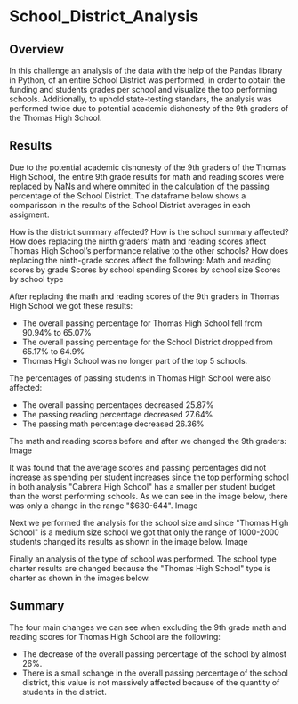 # School_District_Analysis
## Overview 
In this challenge an analysis of the data with the help of the Pandas library in Python, of an entire School District was performed, in order to obtain the funding and students grades per school and visualize the top performing schools. Additionally, to uphold state-testing standars, the analysis was performed twice due to potential academic dishonesty of the 9th graders of the Thomas High School.

## Results
Due to the potential academic dishonesty of the 9th graders of the Thomas High School, the entire 9th grade results for math and reading scores were replaced by NaNs and where ommited in the calculation of the passing percentage of the School District. The dataframe below shows a comparisson in the results of the School District averages in each assigment.

How is the district summary affected?
How is the school summary affected?
How does replacing the ninth graders’ math and reading scores affect Thomas High School’s performance relative to the other schools?
How does replacing the ninth-grade scores affect the following:
Math and reading scores by grade
Scores by school spending
Scores by school size
Scores by school type

After replacing the math and reading scores of the 9th graders in Thomas High School we got these results:
* The overall passing percentage for Thomas High School fell from 90.94%  to 65.07%
* The overall passing percentage for the School District dropped from 65.17% to 64.9%
* Thomas High School was no longer part of the top 5 schools.

The percentages of passing students in Thomas High School were also affected:
* The overall passing percentages decreased 25.87%
* The passing reading percentage decreased 27.64%
* The passing math percentage decreased 26.36%

The math and reading scores before and after we changed the 9th graders:
Image

It was found that the average scores and passing percentages did not increase as spending per student increases since the top performing school in both analysis "Cabrera High School" has a smaller per student budget than the worst performing schools. As we can see in the image below, there was only a change in the range "$630-644".
Image

Next we performed the analysis for the school size and since "Thomas High School" is a medium size school we got that only the range of 1000-2000 students changed its results as shown in the image below.
Image

Finally an analysis of the type of school was performed. The school type charter results are changed because the "Thomas High School" type is charter as shown in the images below.


## Summary
The four main changes we can see when excluding the 9th grade math and reading scores for Thomas High School are the following:

* The decrease of the overall passing percentage of the school by almost 26%.
* There is a small schange in the overall passing percentage of the school district, this value is not massively affected because of the quantity of students in the district.
